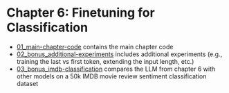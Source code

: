 # Chapter 6: Finetuning for Classification

- [01_main-chapter-code](01_main-chapter-code) contains the main chapter code
- [02_bonus_additional-experiments](02_bonus_additional-experiments) includes additional experiments (e.g., training the last vs first token, extending the input length, etc.)
- [03_bonus_imdb-classification](03_bonus_imdb-classification) compares the LLM from chapter 6 with other models on a 50k IMDB movie review sentiment classification dataset